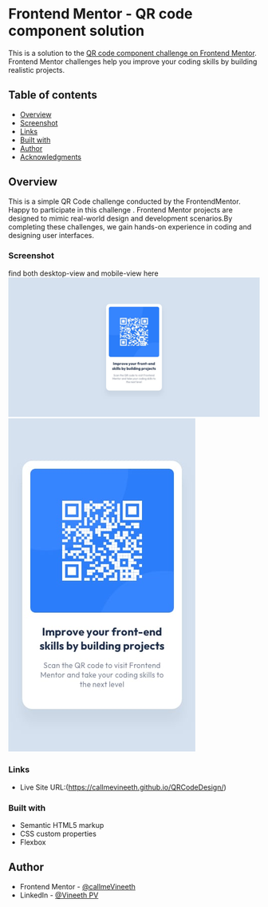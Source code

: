 # Frontend Mentor - QR code component solution

This is a solution to the [QR code component challenge on Frontend Mentor](https://www.frontendmentor.io/challenges/qr-code-component-iux_sIO_H). Frontend Mentor challenges help you improve your coding skills by building realistic projects. 

## Table of contents

  - [Overview](#overview)
  - [Screenshot](#screenshot)
  - [Links](#links)
  - [Built with](#built-with)
  - [Author](#author)
  - [Acknowledgments](#acknowledgments)



## Overview
This is a simple QR Code challenge conducted by the FrontendMentor. Happy to participate in this challenge .
Frontend Mentor projects are designed to mimic real-world design and development scenarios.By completing these challenges,
we gain hands-on experience in coding and designing user interfaces.

### Screenshot

find both desktop-view  and mobile-view here
![](./design/desktop-design.jpg)
![](./design/mobile-design.jpg)



### Links

- Live Site URL:(https://callmevineeth.github.io/QRCodeDesign/)



### Built with

- Semantic HTML5 markup
- CSS custom properties
- Flexbox



## Author

- Frontend Mentor - [@callmeVineeth](https://www.frontendmentor.io/profile/callmeVineeth)
- LinkedIn - [@Vineeth PV](https://www.linkedin.com/in/vineeth-p-v-9216021b8/)
